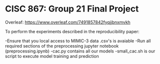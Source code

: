 # CISC 867: Group 21 Final Project
Overleaf: https://www.overleaf.com/7491857842fyqjjbnxmvkh

To perform the experiments described in the reproducibility paper:

-Ensure that you local access to MIMIC-3 data .csv's is avaiable
-Run all required sections of the preprocessing jupyter notebook (preprocessing.ipynb)
-cac.py contains all our models
-small_cac.sh is our script to execute model training and prediction